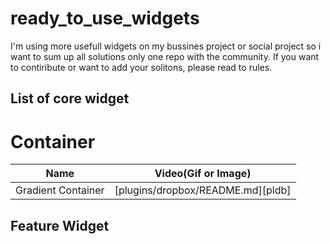 # ready_to_use_widgets

I'm using more usefull widgets on my bussines project or social project so i want to sum up all solutions only one repo with the community. If you want to contiribute or want to add your solitons, please read to rules.

## List of core widget

# Container

| Name               | Video(Gif or Image)               |
| ------------------ | --------------------------------- |
| Gradient Container | [plugins/dropbox/README.md][pldb] |

## Feature Widget
